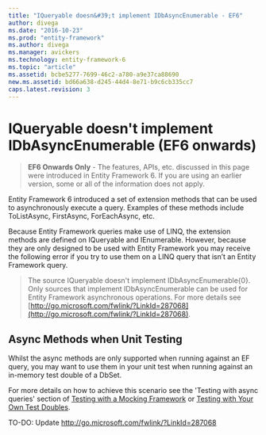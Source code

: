 ```yaml
---
title: "IQueryable doesn&#39;t implement IDbAsyncEnumerable - EF6"
author: divega
ms.date: "2016-10-23"
ms.prod: "entity-framework"
ms.author: divega
ms.manager: avickers
ms.technology: entity-framework-6
ms.topic: "article"
ms.assetid: bcbe5277-7699-46c2-a780-a9e37ca88690
new.ms.assetid: bd66a638-d245-44d4-8e71-b9c6cb335cc7
caps.latest.revision: 3
---
```

# IQueryable doesn&#39;t implement IDbAsyncEnumerable (EF6 onwards)
> **EF6 Onwards Only** - The features, APIs, etc. discussed in this page were introduced in Entity Framework 6. If you are using an earlier version, some or all of the information does not apply.  

Entity Framework 6 introduced a set of extension methods that can be used to asynchronously execute a query. Examples of these methods include ToListAsync, FirstAsync, ForEachAsync, etc.  

Because Entity Framework queries make use of LINQ, the extension methods are defined on IQueryable and IEnumerable. However, because they are only designed to be used with Entity Framework you may receive the following error if you try to use them on a LINQ query that isn’t an Entity Framework query.  

> The source IQueryable doesn't implement IDbAsyncEnumerable{0}. Only sources that implement IDbAsyncEnumerable can be used for Entity Framework asynchronous operations. For more details see [http://go.microsoft.com/fwlink/?LinkId=287068](http://go.microsoft.com/fwlink/?LinkId=287068).  

## Async Methods when Unit Testing  

Whilst the async methods are only supported when running against an EF query, you may want to use them in your unit test when running against an in-memory test double of a DbSet.  

For more details on how to achieve this scenario see the 'Testing with async queries' section of [Testing with a Mocking Framework](~/ef6/testing-with-a-mocking-framework-ef6-onwards.md) or [Testing with Your Own Test Doubles](~/ef6/testing-with-your-own-test-doubles-ef6-onwards.md).  

TO-DO: Update http://go.microsoft.com/fwlink/?LinkId=287068
